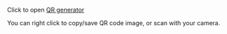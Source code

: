 Click to open [QR generator](qr-generate.html)

You can right click to copy/save QR code image, or scan with your camera.